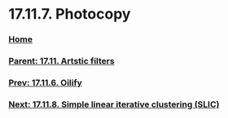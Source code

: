 # 17.11.7. Photocopy

### [Home](./00-home.md)
### [Parent: 17.11. Artstic filters](./17-11-00-artstic-filters.md)
### [Prev: 17.11.6. Oilify](./17-11-06-oilify.md)
### [Next: 17.11.8. Simple linear iterative clustering (SLIC)](./17-11-08-simple-linear-iterative-clustering-slic.md)
